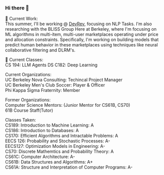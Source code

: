 ### Hi there 👋

🔭 Current Work: <br>
This summer, I'll be working @ [DevRev](https://devrev.ai/about), focusing on NLP Tasks. I'm also researching with the BLISS Group Here at Berkeley, where I'm focusing on ML algorithms in multi-item, multi-user marketplaces operating under price and allocation constraints. Specifically, I'm working on building models that predict human behavior in these marketplaces using techniques like neural collaborative filtering and DLRM's.


🌱 Current Classes: <br> 
CS 194: LLM Agents
DS C182: Deep Learning

Current Organizations: <br> 
UC Berkeley Nova Consulting: Techincal Project Manager <br>
UC Berkeley Men's Club Soccer: Player & Officer <br>
Phi Kappa Sigma Fraternity: Member <br>

Former Organizations: <br>
Computer Science Mentors: (Junior Mentor for CS61B, CS70) <br>
61B Course Staff(Tutor)<br>

Classes Taken: <br> 
CS189: Introduction to Machine Learning: A <br> 
CS186: Introduction to Databases: A <br> 
CS170: Efficient Algorithms and Intractable Problems: A <br> 
EECS 126: Probability and Stochastic Processes: A- <br> 
EECS127: Optimization Models in Engineering: A- <br> 
CS70: Discrete Mathemtics and Probability Theory: A <br> 
CS61C: Computer Architecture: A- <br> 
CS61B: Data Structures and Algorithms: A+ <br> 
CS61A: Structure and Interpretation of Computer Programs: A- <br> 





<!--
**dhruvahuja19/dhruvahuja19** is a ✨ _special_ ✨ repository because its `README.md` (this file) appears on your GitHub profile.

Here are some ideas to get you started:

- 🔭 I’m currently working on ...
- 🌱 I’m currently learning ...
- 👯 I’m looking to collaborate on ...
- 🤔 I’m looking for help with ...
- 💬 Ask me about ...
- 📫 How to reach me: ...
- 😄 Pronouns: ...
- ⚡ Fun fact: ...
-->
